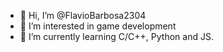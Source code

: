 - 👋 Hi, I’m @FlavioBarbosa2304
- 👀 I’m interested in game development
- 🌱 I’m currently learning C/C++, Python and JS.


<!---
FlavioBarbosa2304/FlavioBarbosa2304 is a ✨ special ✨ repository because its `README.md` (this file) appears on your GitHub profile.
You can click the Preview link to take a look at your changes.
--->
